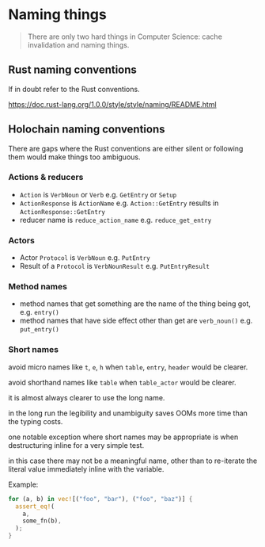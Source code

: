 # Naming things

> There are only two hard things in Computer Science: cache invalidation and naming things.

## Rust naming conventions

If in doubt refer to the Rust conventions.

https://doc.rust-lang.org/1.0.0/style/style/naming/README.html

## Holochain naming conventions

There are gaps where the Rust conventions are either silent or following them
would make things too ambiguous.

### Actions & reducers

- `Action` is `VerbNoun` or `Verb` e.g. `GetEntry` or `Setup`
- `ActionResponse` is `ActionName` e.g. `Action::GetEntry` results in `ActionResponse::GetEntry`
- reducer name is `reduce_action_name` e.g. `reduce_get_entry`

### Actors

- Actor `Protocol` is `VerbNoun` e.g. `PutEntry`
- Result of a `Protocol` is `VerbNounResult` e.g. `PutEntryResult`

### Method names

- method names that get something are the name of the thing being got, e.g. `entry()`
- method names that have side effect other than get are `verb_noun()` e.g. `put_entry()`

### Short names

avoid micro names like `t`, `e`, `h` when `table`, `entry`, `header` would be clearer.

avoid shorthand names like `table` when `table_actor` would be clearer.

it is almost always clearer to use the long name.

in the long run the legibility and unambiguity saves OOMs more time than the typing costs.

one notable exception where short names may be appropriate is when destructuring inline for a very simple test.

in this case there may not be a meaningful name, other than to re-iterate the literal value immediately inline with the variable.

Example:

```rust
for (a, b) in vec![("foo", "bar"), ("foo", "baz")] {
  assert_eq!(
    a,
    some_fn(b),
  );
}
```
